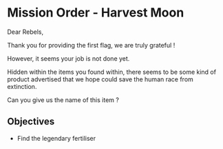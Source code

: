 # Mission Order - Harvest Moon

Dear Rebels,

Thank you for providing the first flag, we are truly grateful !

However, it seems your job is not done yet.

Hidden within the items you found within, there seems to be some kind of product advertised that we hope could save the human race from extinction.

Can you give us the name of this item ?

## Objectives

* Find the legendary fertiliser
